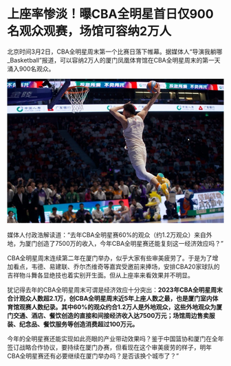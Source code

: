 # 上座率惨淡！曝CBA全明星首日仅900名观众观赛，场馆可容纳2万人

北京时间3月2日，CBA全明星周末第一个比赛日落下帷幕。据媒体人“导演我躺哪_Basketball”报道，可以容纳2万人的厦门凤凰体育馆在CBA全明星周末的第一天涌入900名观众。

![2aa5ca62f6a4b99841323aa572fc30a2.jpg](https://raw.githubusercontent.com/qqhsx/qqnews_image/main/2024/03/03/上座率惨淡！曝CBA全明星首日仅900名观众观赛，场馆可容纳2万人/2aa5ca62f6a4b99841323aa572fc30a2.jpg)

媒体人付政浩解读道：“去年CBA全明星赛60%的观众（约1.2万观众）来自外地，为厦门创造了7500万的收入，今年CBA全明星赛还能复刻这一经济效应吗？”

CBA全明星周末连续第二年在厦门举办，似乎大家有些审美疲劳了。于是为了增加看点，韦德、易建联、乔尔杰维奇等嘉宾受邀前来捧场，安排CBA20家球队的吉祥物斗舞各显绝技也着实别开生面。但从上座率来看效果并不明显。

犹记得去年的CBA全明星周末可谓是经济效应十分突出：**2023年CBA全明星周末合计观众人数超2.1万，创CBA全明星周末近5年上座人数之最，也是厦门室内体育馆观赛人数纪录。其中60%的观众约合1.2万人是外地观众，这些外地观众为厦门交通、酒店、餐饮创造的直接和间接经济收入达7500万元；场馆周边售卖服装、纪念品、餐饮服务等创造消费超过100万元。**

今年的全明星赛还能实现如此亮眼的产业带动效果吗？鉴于中国篮协和厦门在全年签订战略合作协议，要持续在厦门办赛，但看现在这个审美疲劳的样子，明年CBA全明星赛还有必要继续在厦门举办吗？是否该换个城市了？”

